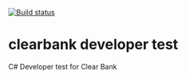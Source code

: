 [![Build status](https://sdesyllas.visualstudio.com/clearbank-developer-test/_apis/build/status/clearbank-developer-test-ci)](https://sdesyllas.visualstudio.com/clearbank-developer-test/_build/latest?definitionId=1)

# clearbank developer test

C# Developer test for Clear Bank
